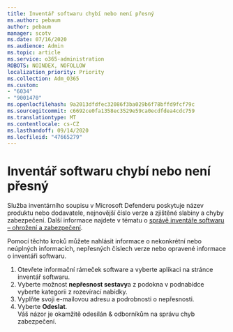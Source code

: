 ```yaml
---
title: Inventář softwaru chybí nebo není přesný
ms.author: pebaum
author: pebaum
manager: scotv
ms.date: 07/16/2020
ms.audience: Admin
ms.topic: article
ms.service: o365-administration
ROBOTS: NOINDEX, NOFOLLOW
localization_priority: Priority
ms.collection: Adm_O365
ms.custom:
- "6034"
- "9001470"
ms.openlocfilehash: 9a2013dfdfec32086f3ba029b6f78bffd9fcf79c
ms.sourcegitcommit: c6692ce0fa1358ec3529e59ca0ecdfdea4cdc759
ms.translationtype: MT
ms.contentlocale: cs-CZ
ms.lasthandoff: 09/14/2020
ms.locfileid: "47665279"
---
```

# <a name="software-inventory-is-missing-or-inaccurate"></a>Inventář softwaru chybí nebo není přesný

Služba inventárního soupisu v Microsoft Defenderu poskytuje název produktu nebo dodavatele, nejnovější číslo verze a zjištěné slabiny a chyby zabezpečení. Další informace najdete v tématu o [správě inventáře softwaru – ohrožení a zabezpečení](https://docs.microsoft.com/windows/security/threat-protection/microsoft-defender-atp/tvm-software-inventory).

Pomocí těchto kroků můžete nahlásit informace o nekonkrétní nebo neúplných informacích, nepřesných číslech verze nebo opravené informace o inventáři softwaru.  

1. Otevřete informační rámeček software a vyberte aplikaci na stránce inventář softwaru.
2. Vyberte možnost **nepřesnost sestavy**a z podokna v podnabídce vyberte kategorii z rozevírací nabídky.
3. Vyplňte svoji e-mailovou adresu a podrobnosti o nepřesnosti.
4. Vyberte **Odeslat**.</br>
    Váš názor je okamžitě odesílán & odborníkům na správu chyb zabezpečení.